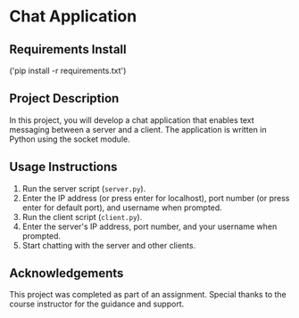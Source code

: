 # Chat Application

## Requirements Install
('pip install -r requirements.txt')

## Project Description
In this project, you will develop a chat application that enables text messaging between a server and a client. The application is written in Python using the socket module.

## Usage Instructions
1. Run the server script (`server.py`).
2. Enter the IP address (or press enter for localhost), port number (or press enter for default port), and username when prompted.
3. Run the client script (`client.py`).
4. Enter the server's IP address, port number, and your username when prompted.
5. Start chatting with the server and other clients.

## Acknowledgements
This project was completed as part of an assignment. Special thanks to the course instructor for the guidance and support.
